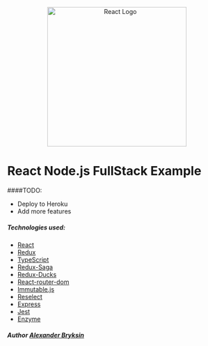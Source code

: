 <p align="center">
  <a href="https://reactjs.org/" target="blank"><img src="https://upload.wikimedia.org/wikipedia/commons/thumb/a/a7/React-icon.svg/640px-React-icon.svg.png" alt="React Logo" width="320"/></a>
</p>

# React Node.js FullStack Example

####TODO:
 * Deploy to Heroku
 * Add more features




##### Technologies used:

* [React](https://reactjs.org/)
* [Redux](https://redux.js.org/)
* [TypeScript](http://www.typescriptlang.org/)
* [Redux-Saga](https://redux-saga.js.org/)
* [Redux-Ducks](https://github.com/erikras/ducks-modular-redux) 
* [React-router-dom](https://reacttraining.com/react-router/web/guides/quick-start)
* [Immutable.js](https://github.com/immutable-js/immutable-js)
* [Reselect](https://github.com/reduxjs/reselect)
* [Express](https://expressjs.com/)
* [Jest](https://jestjs.io/)
* [Enzyme](https://airbnb.io/enzyme/)









##### Author [Alexander Bryksin](https://github.com/AleksK1NG)